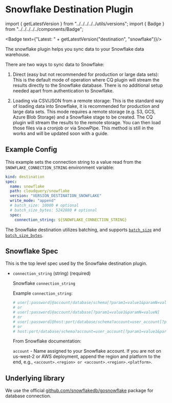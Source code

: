 # Snowflake Destination Plugin

import { getLatestVersion } from "../../../../../utils/versions";
import { Badge } from "../../../../../components/Badge";

<Badge text={"Latest: " + getLatestVersion("destination", "snowflake")}/>

The snowflake plugin helps you sync data to your Snowflake data warehouse.

There are two ways to sync data to Snowflake:

1. Direct (easy but not recommended for production or large data sets): This is the default mode of operation where CQ plugin will stream the results directly to the Snowflake database. There is no additional setup needed apart from authentication to Snowflake.

2. Loading via CSV/JSON from a remote storage: This is the standard way of loading data into Snowflake, it is recommended for production and large data sets. This mode requires a remote storage (e.g. S3, GCS, Azure Blob Storage) and a Snowflake stage to be created. The CQ plugin will stream the results to the remote storage. You can then load those files via a cronjob or via SnowPipe. This method is still in the works and will be updated soon with a guide.

## Example Config

This example sets the connection string to a value read from the `SNOWFLAKE_CONNECTION_STRING` environment variable:

```yaml
kind: destination
spec:
  name: snowflake
  path: cloudquery/snowflake
  version: "VERSION_DESTINATION_SNOWFLAKE"
  write_mode: "append"
  # batch_size: 10000 # optional
  # batch_size_bytes: 5242880 # optional
  spec:
    connection_string: ${SNOWFLAKE_CONNECTION_STRING}
```

The Snowflake destination utilizes batching, and supports [`batch_size`](/docs/reference/destination-spec#batch_size) and [`batch_size_bytes`](/docs/reference/destination-spec#batch_size_bytes).

## Snowflake Spec

This is the top level spec used by the Snowflake destination plugin.

- `connection_string` (string) (required)

  Snowflake `connection_string`

  Example `connection_string`:

  ```yaml
  # user[:password]@account/database/schema[?param1=value1&paramN=valueN]
  # or
  # user[:password]@account/database[?param1=value1&paramN=valueN]
  # or
  # user[:password]@host:port/database/schema?account=user_account[?param1=value1&paramN=valueN]
  # or
  # host:port/database/schema?account=user_account[?param1=value1&paramN=valueN]
  ```

  From Snowflake documentation:

  `account` - Name assigned to your Snowflake account. If you are not on us-west-2 or AWS deployment, append the region and platform to the end, e.g., `<account>.<region> or <account>.<region>.<platform>`.


## Underlying library

We use the official [github.com/snowflakedb/gosnowflake](https://github.com/snowflakedb/gosnowflake) package for database connection.
